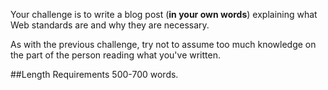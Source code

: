 Your challenge is to write a blog post (**in your own words**) explaining what Web standards are and why they are necessary.

As with the previous challenge, try not to assume too much knowledge on the part of the person reading what you've written.

##Length Requirements
500-700 words.